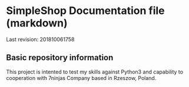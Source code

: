 # SimpleShop Documentation file (markdown)
Last revision: 201810061758

## Basic repository information
This project is intented to test my skills against Python3 and capability to cooperation with 7ninjas Company based in Rzeszow, Poland.
